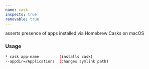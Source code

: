 ```yaml
---
name: cask
inspects: true
removable: true
---
```

asserts presence of apps installed via Homebrew Casks on macOS


### Usage

```bash
* cask app-name         (installs cask)
--appdir=/Applications  (changes symlink path)
```
